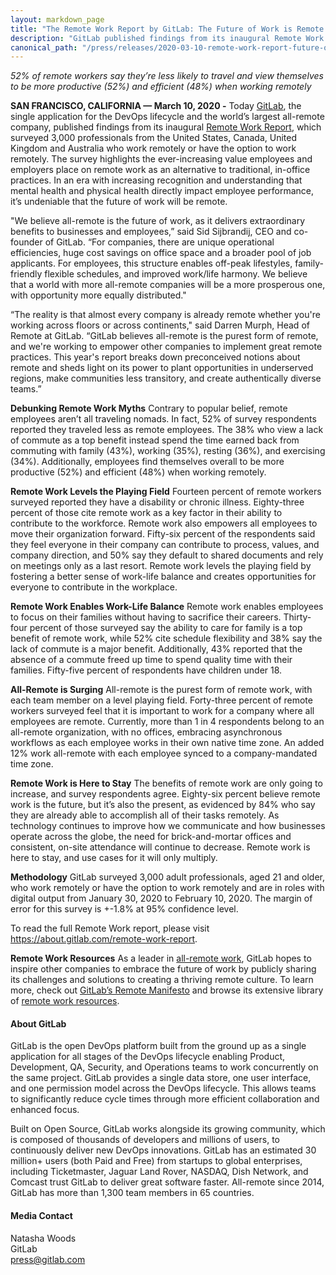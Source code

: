 ```yaml
---
layout: markdown_page
title: "The Remote Work Report by GitLab: The Future of Work is Remote - Press Release"
description: "GitLab published findings from its inaugural Remote Work Report, which surveyed 3,000 professionals who work remotely or have the option to work remotely."
canonical_path: "/press/releases/2020-03-10-remote-work-report-future-of-work-is-remote.html"
---
```


_52% of remote workers say they’re less likely to travel and view themselves to be more productive (52%) and efficient (48%) when working remotely_

**SAN FRANCISCO, CALIFORNIA — March 10, 2020 -** Today [GitLab](https://about.gitlab.com/), the single application for the DevOps lifecycle and the world’s largest all-remote company, published findings from its inaugural [Remote Work Report](https://about.gitlab.com/company/culture/all-remote/remote-work-report/), which surveyed 3,000 professionals from the United States, Canada, United Kingdom and Australia who work remotely or have the option to work remotely. The survey highlights the ever-increasing value employees and employers place on remote work as an alternative to traditional, in-office practices. In an era with increasing recognition and understanding that mental health and physical health directly impact employee performance, it’s undeniable that the future of work will be remote.

"We believe all-remote is the future of work, as it delivers extraordinary benefits to businesses and employees,” said Sid Sijbrandij, CEO and co-founder of GitLab. “For companies, there are unique operational efficiencies, huge cost savings on office space and a broader pool of job applicants. For employees, this structure enables off-peak lifestyles, family-friendly flexible schedules, and improved work/life harmony. We believe that a world with more all-remote companies will be a more prosperous one, with opportunity more equally distributed."

“The reality is that almost every company is already remote whether you're working across floors or across continents," said Darren Murph, Head of Remote at GitLab. “GitLab believes all-remote is the purest form of remote, and we're working to empower other companies to implement great remote practices. This year's report breaks down preconceived notions about remote and sheds light on its power to plant opportunities in underserved regions, make communities less transitory, and create authentically diverse teams.”

**Debunking Remote Work Myths**
Contrary to popular belief, remote employees aren’t all traveling nomads. In fact, 52% of survey respondents reported they traveled less as remote employees. The 38% who view a lack of commute as a top benefit instead spend the time earned back from commuting with family (43%), working (35%), resting (36%), and exercising (34%). Additionally, employees find themselves overall to be more productive (52%) and efficient (48%) when working remotely.

**Remote Work Levels the Playing Field**
Fourteen percent of remote workers surveyed reported they have a disability or chronic illness. Eighty-three percent of those cite remote work as a key factor in their ability to contribute to the workforce. Remote work also empowers all employees to move their organization forward. Fifty-six percent of the respondents said they feel everyone in their company can contribute to process, values, and company direction, and 50% say they default to shared documents and rely on meetings only as a last resort. Remote work levels the playing field by fostering a better sense of work-life balance and creates opportunities for everyone to contribute in the workplace.

**Remote Work Enables Work-Life Balance**
Remote work enables employees to focus on their families without having to sacrifice their careers. Thirty-four percent of those surveyed say the ability to care for family is a top benefit of remote work, while 52% cite schedule flexibility and 38% say the lack of commute is a major benefit. Additionally, 43% reported that the absence of a commute freed up time to spend quality time with their families. Fifty-five percent of respondents have children under 18.

**All-Remote is Surging**
All-remote is the purest form of remote work, with each team member on a level playing field. Forty-three percent of remote workers surveyed feel that it is important to work for a company where all employees are remote. Currently, more than 1 in 4 respondents belong to an all-remote organization, with no offices, embracing asynchronous workflows as each employee works in their own native time zone. An added 12% work all-remote with each employee synced to a company-mandated time zone.

**Remote Work is Here to Stay**
The benefits of remote work are only going to increase, and survey respondents agree. Eighty-six percent believe remote work is the future, but it’s also the present, as evidenced by 84% who say they are already able to accomplish all of their tasks remotely. As technology continues to improve how we communicate and how businesses operate across the globe, the need for brick-and-mortar offices and consistent, on-site attendance will continue to decrease. Remote work is here to stay, and use cases for it will only multiply.

**Methodology**
GitLab surveyed 3,000 adult professionals, aged 21 and older, who work remotely or have the option to work remotely and are in roles with digital output from January 30, 2020 to February 10, 2020. The margin of error for this survey is +-1.8% at 95% confidence level.

To read the full Remote Work report, please visit https://about.gitlab.com/remote-work-report.

**Remote Work Resources**
As a leader in [all-remote work](https://about.gitlab.com/company/culture/all-remote/), GitLab hopes to inspire other companies to embrace the future of work by publicly sharing its challenges and solutions to creating a thriving remote culture. To learn more, check out [GitLab’s Remote Manifesto](https://about.gitlab.com/company/culture/all-remote/guide/) and browse its extensive library of [remote work resources](https://about.gitlab.com/company/culture/all-remote/resources/).

#### About GitLab
GitLab is the open DevOps platform built from the ground up as a single application for all stages of the DevOps lifecycle enabling Product, Development, QA, Security, and Operations teams to work concurrently on the same project. GitLab provides a single data store, one user interface, and one permission model across the DevOps lifecycle. This allows teams to significantly reduce cycle times through more efficient collaboration and enhanced focus.

Built on Open Source, GitLab works alongside its growing community, which is composed of thousands of developers and millions of users, to continuously deliver new DevOps innovations. GitLab has an estimated 30 million+ users (both Paid and Free) from startups to global enterprises, including Ticketmaster, Jaguar Land Rover, NASDAQ, Dish Network, and Comcast trust GitLab to deliver great software faster. All-remote since 2014, GitLab has more than 1,300 team members in 65 countries.

#### Media Contact
Natasha Woods
<br>
GitLab
<br>
press@gitlab.com


